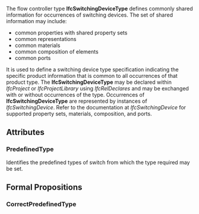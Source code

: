 The flow controller type **IfcSwitchingDeviceType** defines commonly shared information for occurrences of switching devices. The set of shared information may include:

* common properties with shared property sets
* common representations
* common materials
* common composition of elements
* common ports


<!-- end of short definition -->

It is used to define a switching device type specification indicating the specific product information that is common to all occurrences of that product type. The **IfcSwitchingDeviceType** may be declared within _IfcProject_ or _IfcProjectLibrary_ using _IfcRelDeclares_ and may be exchanged with or without occurrences of the type. Occurrences of **IfcSwitchingDeviceType** are represented by instances of _IfcSwitchingDevice_. Refer to the documentation at _IfcSwitchingDevice_ for supported property sets, materials, composition, and ports.

## Attributes

### PredefinedType
Identifies the predefined types of switch from which the type required may be set.

## Formal Propositions

### CorrectPredefinedType

